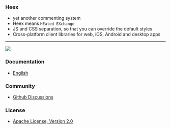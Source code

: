 ### Heex

-   yet another commenting system
-   Heex means `HEated EXchange`
-   JS and CSS separation, so that you can override the default styles
-   Cross-platform client libraries for web, iOS, Android and desktop apps

---

[![](https://img.shields.io/jsdelivr/npm/hm/heex?label=jsDelivr%20hits&style=flat-square)](https://www.jsdelivr.com/package/npm/heex)

### Documentation

-   [English](https://heex.jekyllcloud.com)

### Community

-   [Github Discussions](https://github.com/JekyllCloud/Heex/discussions)

### License

-   [Apache License, Version 2.0](LICENSE)
